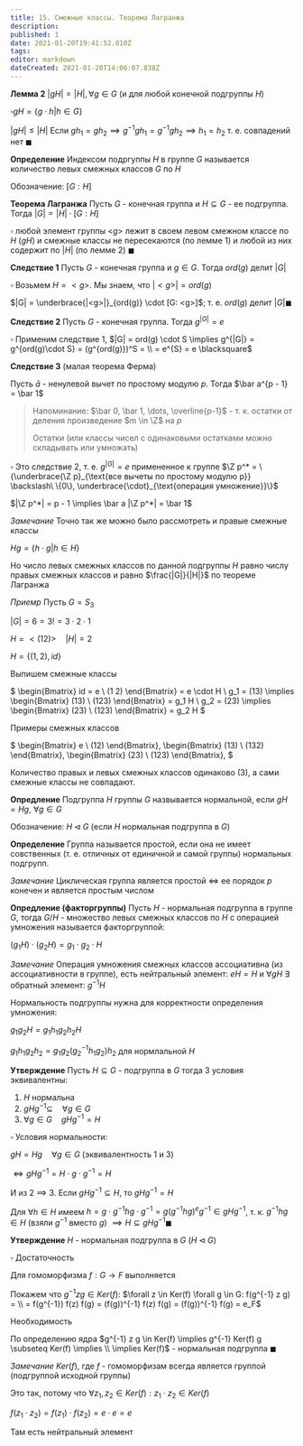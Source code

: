 ```yaml
---
title: 15. Смежные классы. Теорема Лагранжа
description: 
published: 1
date: 2021-01-20T19:41:52.010Z
tags: 
editor: markdown
dateCreated: 2021-01-20T14:06:07.838Z
---
```


**Лемма 2** $|gH| = |H|, \forall g \in G$ (и для любой конечной подгруппы $H$)

$\square gH = \{g \cdot h | h \in G\} {}$

$|gH| \le |H|$ Если $gh_1 = gh_2 \implies g^{-1} g h_1 = g^{-1} g h_2 \implies h_1 = h_2$ т. е. совпадений нет $\blacksquare$

**Определение** Индексом подргуппы $H$ в группе $G$ называется количество левых смежных классов $G$ по $H$

Обозначение: $[G: H]$

**Теорема Лагранжа** Пусть $G$ - конечная группа и $H \subseteq G$ - ее подгруппа. Тогда $|G| = |H| \cdot [G: H]$

$\square$ любой элемент группы <$g$> лежит в своем левом смежном классе по $H$ ($gH$) и смежные классы не пересекаются (по лемме 1) и любой из них содержит по $|H|$ (по лемме 2) $\blacksquare$

**Следствие 1** Пусть $G$ - конечная группа и $g \in G$. Тогда $ord(g)$ делит $|G|$

$\square$ Возьмем $H = <g>$. Мы знаем, что $|<g>| = ord(g)$

$|G| = \underbrace{|<g>|}_{ord(g)} \cdot [G: <g>]$; т. е. $ord(g)$ делит $|G| \blacksquare$

**Следствие 2** Пусть $G$ - конечная группа. Тогда $g^{|G|} = e$

$\square$ Применим следствие 1, $|G| = ord(g) \cdot S \implies g^{|G|} = g^{ord(g)\cdot S} = (g^{ord(g)})^S = \\
= e^{S} = e \blacksquare$

**Следствие 3** (малая теорема Ферма)

Пусть $\bar a$ - ненулевой вычет по простому модулю $p$. Тогда $\bar a^{p - 1} = \bar 1$

> Напоминание: $\bar 0, \bar 1, \dots, \overline{p-1}$ - т. к. остатки от деления произведение $m \in \Z$ на $p$
>
> Остатки (или классы чисел с одинаковыми остатками можно складывать или умножать)

$\square$ Это следствие 2, т. е. $g^{|G|} = e$ примененное к группе $\Z p^* = \{\underbrace{\Z p}_{\text{все вычеты по простому модулю p}} \backslash\ \{0\}, \underbrace{\cdot}_{\text{операция умножение}}\}$

$|\Z p^*| = p - 1 \implies \bar a |\Z p^*| = \bar 1$

*Замечание* Точно так же можно было рассмотреть и правые смежные классы

$Hg = \{h \cdot g | h \in H\} {}$

Но число левых смежных классов по данной подгруппы $H$ равно числу правых смежных классов и равно $\frac{|G|}{|H|}$ по теореме Лагранжа

*Приемр* Пусть $G = S_3$

$|G| = 6 = 3! = 3 \cdot 2 \cdot 1$

$H = <(12)> \quad |H| = 2$

$H = \{(1, 2), id\} {}$

Выпишем смежные классы

$
\begin{Bmatrix}
id = e \\
(1 2)
\end{Bmatrix}
 = e \cdot H \\
g_1 = (13) \implies
\begin{Bmatrix}
(13) \\
(123)
\end{Bmatrix} = g_1 H \\
g_2 = (23) \implies
\begin{Bmatrix}
(23) \\
(123)
\end{Bmatrix} = g_2 H
$

Примеры смежных классов

$
\begin{Bmatrix}
e \\
(12)
\end{Bmatrix},
\begin{Bmatrix}
(13) \\
(132)
\end{Bmatrix},
\begin{Bmatrix}
(23) \\
(123)
\end{Bmatrix},
$

Количество правых и левых смежных классов одинаково (3), а сами смежные классы не совпадают.

**Опредление** Подгруппа $H$ группы $G$ назвывается нормальной, если $gH = Hg$, $\forall g \in G$

Обозначение: $H \lhd G$ (если $H$ нормальная подгруппа в $G$)

**Определение** Группа называется простой, если она не имеет совственных (т. е. отличных от единичной и самой группы) нормальных подгрупп.

*Замечание* Циклическая группа является простой $\iff$ ее порядок $p$ конечен и является простым числом

**Опредление (факторгруппы)** Пусть $H$ - нормальная подгруппа в группе $G$, тогда $G/H$ - множество левых смежных классов по $H$ с операцией умножения называется факторгруппой:

$(g_1H) \cdot (g_2H) = g_1 \cdot g_2 \cdot H$

*Замечание* Операция умножения смежных классов ассоциативна (из ассоциативности в группе), есть нейтральный элемент: $eH = H$ и $\forall g H \ \exists$ обратный элемент: $g^{-1}H$

Нормальность подгруппы нужна для корректности определения умножения:

$g_1 g_2 H = g_1 h_1 g_2 h_2 H$

$g_1 h_1 g_2 h_2 = g_1 g_2 (g_2^{-1} h_1 g_2) h_2$ для нормлальной $H$

**Утверждение** Пусть $H \subseteq G$ - подгруппа в $G$ тогда 3 условия эквивалентны:

1. $H$ нормальна
2. $gHg^{-1} \subseteq \quad \forall g \in G$
3. $\forall g \in G \quad gHg^{-1} = H$

$\square$ Условия нормальности:

$gH = Hg \quad \forall g \in G$ (эквивалентность 1 и 3)

$\iff gHg^{-1} = H \cdot g \cdot g^{-1} = H$

И из 2 $\implies$ 3. Если $gHg^{-1} \subseteq H$, то $gHg^{-1} = H$

Для $\forall h \in H$ имеем $h = g \cdot g^{-1}hg \cdot g^{-1} = g(g^{-1}hg)^eg^{-1} \in gHg^{-1}$, т. к. $g^{-1}hg \in H$ (взяли $g^{-1}$ вместо $g$) $\implies H \subseteq gHg^{-1} \blacksquare$

**Утверждение** $H$ - нормальная подгруппа в $G$ ($H \lhd G$)

$\square$ Достаточность

Для гомоморфизма $f: G \to F$ выполняется

Покажем что $g^{-1}zg \in Ker(f)$: $\forall z \in Ker(f) \forall g \in G: f(g^{-1} z g) = \\ 
= f(g^{-1}) f(z) f(g) = (f(g))^{-1} f(z) f(g) = (f(g))^{-1} f(g) = e_F$

Необходимость

По определению ядра $g^{-1} z g \in Ker(f) \implies g^{-1} Ker(f) g \subseteq Ker(f) \implies \\
\implies Ker(f)$ - нормальная подгруппа $\blacksquare$

*Замечание* $Ker(f)$, где $f$ - гомоморфизам всегда является группой (подгруппой исходной группы)

Это так, потому что $\forall z_1, z_2 \in Ker(f): z_1 \cdot z_2 \in Ker(f)$

$f(z_1 \cdot z_2) = f(z_1) \cdot f(z_2) = e \cdot e = e$

Там есть нейтральный элемент
